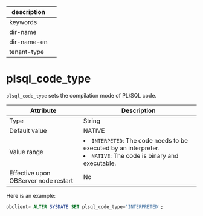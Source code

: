 | description ||
|---|---|
| keywords ||
| dir-name ||
| dir-name-en ||
| tenant-type ||

plsql_code_type
====================================

`plsql_code_type` sets the compilation mode of PL/SQL code.


| Attribute | Description |
|------------------|--------------------------------------------------------------------------------------------------------------------------|
| Type | String |
| Default value | NATIVE |
| Value range | <li> `INTERPETED`: The code needs to be executed by an interpreter.   <li> `NATIVE`: The code is binary and executable. |
| Effective upon OBServer node restart | No |



Here is an example:

```sql
obclient> ALTER SYSDATE SET plsql_code_type='INTERPRETED';
```



